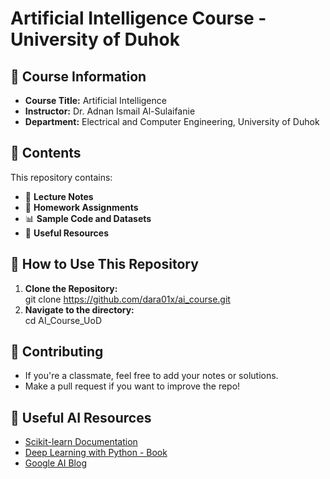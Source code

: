 # Artificial Intelligence Course - University of Duhok

## 📌 Course Information
- **Course Title:** Artificial Intelligence 
- **Instructor:** Dr. Adnan Ismail Al-Sulaifanie  
- **Department:** Electrical and Computer Engineering, University of Duhok  

## 📂 Contents
This repository contains:
- 📄 **Lecture Notes**  
- 📝 **Homework Assignments**  
- 📊 **Sample Code and Datasets**  
- 🔗 **Useful Resources**  

## 🚀 How to Use This Repository
1. **Clone the Repository:**  
git clone https://github.com/dara01x/ai_course.git
2. **Navigate to the directory:**  
cd AI_Course_UoD

## 🤝 Contributing
- If you're a classmate, feel free to add your notes or solutions.  
- Make a pull request if you want to improve the repo!  

## 🔗 Useful AI Resources
- [Scikit-learn Documentation](https://scikit-learn.org/stable/)  
- [Deep Learning with Python - Book](https://www.deeplearningbook.org/)  
- [Google AI Blog](https://ai.googleblog.com/)  